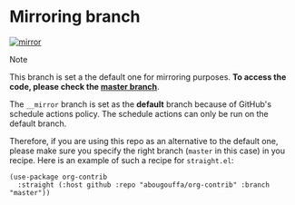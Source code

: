 # Mirroring branch

[![mirror](https://github.com/abougouffa/org-contrib/actions/workflows/mirror.yaml/badge.svg)](https://github.com/abougouffa/org-contrib/actions/workflows/mirror.yaml)

> [!NOTE]
> This branch is set a the default one for mirroring purposes. **To access the code, please check the [master branch](../../tree/master)**.

The `__mirror` branch is set as the **default** branch because of GitHub's schedule actions policy. The schedule actions can only be run on the default branch.

Therefore, if you are using this repo as an alternative to the default one, please make sure you specify the right branch (`master` in this case) in you recipe. Here is an example of such a recipe for `straight.el`:

```elisp
(use-package org-contrib
  :straight (:host github :repo "abougouffa/org-contrib" :branch "master"))
```
